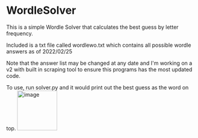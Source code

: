 # WordleSolver

This is a simple Wordle Solver that calculates the best guess by letter frequency.

Included is a txt file called wordlewo.txt which contains all possible wordle answers as of 2022/02/25

Note that the answer list may be changed at any date and I'm working on a v2 with built in scraping tool to ensure this programs has the most updated code.

To use, run solver.py and it would print out the best guess as the word on top.
<img width="106" alt="image" src="https://user-images.githubusercontent.com/68386637/155710223-ff0b37b4-a600-4985-8f4e-e8a0bc55e141.png">
